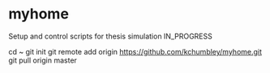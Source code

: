 # myhome
Setup and control scripts for thesis simulation IN_PROGRESS


cd ~
git init
git remote add origin https://github.com/kchumbley/myhome.git
git pull origin master
